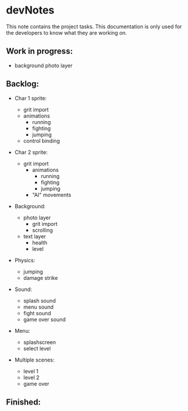 # devNotes
This note contains the project tasks. This documentation is only used for the developers to know what they are working on.

## Work in progress:
- background photo layer

## Backlog:
- Char 1 sprite:
    - grit import
    - animations
        - running
        - fighting
        - jumping
    - control binding

- Char 2 sprite:
    - grit import
        - animations
            - running
            - fighting
            - jumping
        - "AI" movements

- Background:
    - photo layer
        - grit import
        - scrolling
    - text layer
        - health
        - level

- Physics:
    - jumping
    - damage strike

- Sound:
    - splash sound
    - menu sound
    - fight sound
    - game over sound

- Menu:
    - splashscreen
    - select level

- Multiple scenes:
    - level 1
    - level 2
    - game over


## Finished: